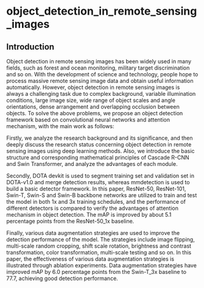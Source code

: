 # object_detection_in_remote_sensing_images
## Introduction
Object detection in remote sensing images has been widely used in many fields, such as forest and ocean monitoring, military target discrimination and so on. With the development of science and technology, people hope to process massive remote sensing image data and obtain useful information automatically. However, object detection in remote sensing images is always a challenging task due to complex background, variable illumination conditions, large image size, wide range of object scales and angle orientations, dense arrangement and overlapping occlusion between objects. To solve the above problems, we propose an object detection framework based on convolutional neural networks and attention mechanism, with the main work as follows:

Firstly, we analyze the research background and its significance, and then deeply discuss the research status concerning object detection in remote sensing images using deep learning methods. Also, we introduce the basic structure and corresponding mathematical principles of Cascade R-CNN and Swin Transformer, and analyze the advantages of each module.

Secondly, DOTA devkit is used to segment training set and validation set in DOTA-v1.0 and merge detection results, whereas mmdetection is used to build a basic detector framework. In this paper, ResNet-50, ResNet-101, Swin-T, Swin-S and Swin-B backbone networks are utilized to train and test the model in both 1x and 3x training schedules, and the performance of different detectors is compared to verify the advantages of attention mechanism in object detection. The mAP is improved by about 5.1 percentage points from the ResNet-50_1x baseline.

Finally, various data augmentation strategies are used to improve the detection performance of the model. The strategies include image flipping, multi-scale random cropping, shift scale rotation, brightness and contrast transformation, color transformation, multi-scale testing and so on. In this paper, the effectiveness of various data augmentation strategies is illustrated through ablation experiments. Data augmentation strategies have improved mAP by 6.0 percentage points from the Swin-T_3x baseline to 77.7, achieving good detection performance.

